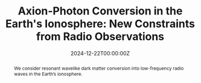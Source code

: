 ---
title: "Axion-Photon Conversion in the Earth's Ionosphere: New Constraints from Radio Observations"
authors:
  - Carl Beadle
  - Andrea Caputo
  - Sebastian A. R. Ellis
date: "2024-12-22T00:00:00Z"
publication: "Physical Review Letters"
publication_short: "Phys. Rev. Lett."
publication_date: "2024-06-21"
featured: true
abstract: "We consider resonant wavelike dark matter conversion into low-frequency radio waves in the Earth’s ionosphere."
url_pdf: "https://journals.aps.org/prl/pdf/10.1103/PhysRevLett.133.251001"
url_source: "https://journals.aps.org/prl/abstract/10.1103/PhysRevLett.133.251001"
tags: 
  - Axion-Photon Conversion
  - Radio Observations
  - Axion-Like Particles
  - Dark Matter
image:
  preview_only: true
  caption: "Wave-Dark Matter resonant conversion in the Earth's Ionosphere"
  focal_point: "Center"
  filename: "uploads/ionosphere.png"
---